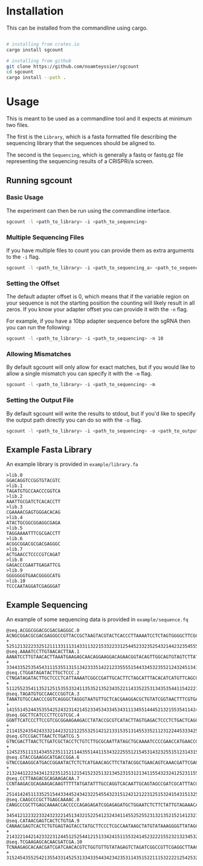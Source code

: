 # Installation
This can be installed from the commandline using cargo.
```bash

# installing from crates.io
cargo install sgcount

# installing from github
git clone https://github.com/noamteyssier/sgcount
cd sgcount
cargo install --path .
```

# Usage
This is meant to be used as a commandline tool and it expects at 
minimum two files.

The first is the `Library`, which is a fasta formatted file describing
the sequencing library that the sequences should be aligned to.

The second is the `Sequencing`, which is generally a fastq or fastq.gz
file representing the sequencing results of a CRISPRi/a screen. 

## Running sgcount

### Basic Usage
The experiment can then be run using the commandline interface.

```bash
sgcount -l <path_to_library> -i <path_to_sequencing>
```

### Multiple Sequencing Files
If you have multiple files to count you can provide them as
extra arguments to the `-i` flag.

```bash
sgcount -l <path_to_library> -i <path_to_sequencing_a> <path_to_sequencing_b>
```

### Setting the Offset
The default adapter offset is 0, which means that if the variable
region on your sequence is not the starting position the counting
will likely result in all zeros. If you know your adapter offset
you can provide it with the `-n` flag.

For example, if you have a 10bp adapter sequence before the sgRNA
then you can run the following:
```bash
sgcount -l <path_to_library> -i <path_to_sequencing> -n 10
```

### Allowing Mismatches
By default sgcount will only allow for exact matches, but if you would
like to allow a single mismatch you can specify it with the `-m` flag.

```bash
sgcount -l <path_to_library> -i <path_to_sequencing> -m
```

### Setting the Output File
By default sgcount will write the results to stdout, but if you'd like to
specify the output path directly you can do so with the `-o` flag.

```bash
sgcount -l <path_to_library> -i <path_to_sequencing> -o <path_to_output>
```


## Example Fasta Library
An example library is provided in `example/library.fa`


```text
>lib.0
GGACAGGTCCGGTGTACGTC
>lib.1
TAGATGTGCCAACCCGGTCA
>lib.2
AAATTGCGATCTCACACCTT
>lib.3
CGAAAACGAGTGGGACACAG
>lib.4
ATACTGCGGCGGAGGCGAGA
>lib.5
TAGGAAAATTTCGCGACCTT
>lib.6
ACGGCGGACGCGACGAGGGC
>lib.7
ACTGAACCTCCCCGTCAGAT
>lib.8
GAGACCCGAATTGAGATTCG
>lib.9
GGGGGGGTGAACGGGGCATG
>lib.10
TCCCAATAGGATCGAGGGAT
```

## Example Sequencing
An example of some sequencing data is provided in `example/sequence.fq`

```text
@seq.ACGGCGGACGCGACGAGGGC.0
ACNGCGGACGCGACGAGGGCCGTTACCGCTAAGTACGTACTCACCCTTAAAATCCTCTAGTGGGGCTTCGCCGTGACTGG
+
52512132223325121113311131433113221533223312544523323525432144232354555542453331
@seq.AAAATCCTTGTAACACTTAA.1
AANATCCTTGTAACACTTAAATGAAGAGCAACAGGAAGGACAGAACGGTACAGTTGGCAGTGTAGTCTTATAACAAAAGC
+
33443352535454311153551315134233351422123355551544334532355212432451341232324451
@seq.CTGGATAGATACTTGCTCCC.2
CTNGATAGATACTTGCTCCCTCATTAAAATCGGCCGATTGCACTTCTAGCATTTACACATCATGTTCAGCGGTTCCTTCC
+
51125523541135212515355332411353521352343522114335225313435354411542221325454553
@seq.TAGATGTGCCAACCCGGTCA.3
TANATGTGCCAACCCGGTCAGGGCTAGGGTAATGTTGCTCACGAAGGACGCTGTATCGGTAACTTTCGTGAGTTTTATAA
+
14155145244353554252432314214523345343345343111345514445213215535411424522443233
@seq.GGCTTCATCCCTTCCGTCGC.4
GGNTTCATCCCTTCCGTCGCGGAAGAAGACCTATACCGCGTCATACTTAGTGAGACTCCCTCTGACTCAGCTAAGGAACT
+
21141524354243332144232121225532514212133153513145533521123122445333425212234133
@seq.GTCCGACTTAACTCTGATCG.5
GTNCGACTTAACTCTGATCGCTACCTCTGTCTTGCGCAATTATAGCTGCAAAATCCCCGAACCATGAACCGGTTCAACTA
+
12452351113143455235111211443551441153432225551215453143232551512314315512131524
@seq.GTACCGAAGGCATGACCGGA.6
GTNCCGAAGGCATGACCGGAATACTCTCTCATGAACAGCTTCTATACGGCTGAACAGTCAAACGATTCGAGATTTAAAAG
+
21324412223434123235125112154152325132134523153121341155432324125231155323412131
@seq.CCTTAAGACGCAGAAGACAA.7
CCNTAAGACGCAGAAGACAAGTTTTTATGATATTTGCCAGGTCACAATTGCAGTAGCCGATCGCATTTACGCCTAAAGTG
+
25141424511335251544334452434232254554323151242121223125153241543151325332452544
@seq.CAAGCCCGCTTGAGCAAAAC.8
CANGCCCGCTTGAGCAAAACCACCCCCAGAGAGATCGGAGAGATGCTGGAATCTCTTCTATTGTAGAAACATAACCATGA
+
34541212232233243232214513432152254123243411455252552313213521521412321335553325
@seq.CATAACGAGTCACTCTGTGA.9
CANAACGAGTCACTCTGTGAGTAGTACCTATGCTTCCCTCGCCAATAAGCTATGTATAAAGGGGTTATAGCTCGCGAAAG
+
21432214421423322312445125254412151334241511553241452322215523213234532544341141
@seq.TCGAAGAGCACAACGATCGA.10
TCNAAGAGCACAACGATCGATCAACACGTCTGGTGTTGTATAGAGTCTAGATCGGCCGTTCGAGGCTTAACTAGGCGTTA
+
31524543552542135543314525313343354434234235311435152211153222212542532154313425
```
